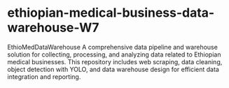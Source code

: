 # ethiopian-medical-business-data-warehouse-W7
EthioMedDataWarehouse A comprehensive data pipeline and warehouse solution for collecting, processing, and analyzing data related to Ethiopian medical businesses. This repository includes web scraping, data cleaning, object detection with YOLO, and data warehouse design for efficient data integration and reporting.
